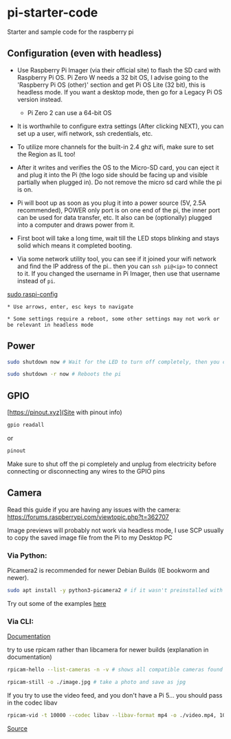 # pi-starter-code
Starter and sample code for the raspberry pi

## Configuration (even with headless)

* Use Raspberry Pi Imager (via their official site) to flash the SD card with Raspberry Pi OS. Pi Zero W needs a 32 bit OS, I advise going to the 'Raspberry Pi OS (other)' section and get Pi OS Lite (32 bit), this is headless mode. If you want a desktop mode, then go for a Legacy Pi OS version instead. 

    - Pi Zero 2 can use a 64-bit OS

* It is worthwhile to configure extra settings (After clicking NEXT), you can set up a user, wifi network, ssh credentials, etc. 

* To utilize more channels for the built-in 2.4 ghz wifi, make sure to set the Region as IL too!

* After it writes and verifies the OS to the Micro-SD card, you can eject it and plug it into the Pi (the logo side should be facing up and visible partially when plugged in). Do not remove the micro sd card while the pi is on.

* Pi will boot up as soon as you plug it into a power source (5V, 2.5A recommended), POWER only port is on one end of the pi, the inner port can be used for data transfer, etc. It also can be (optionally) plugged into a computer and draws power from it.

* First boot will take a long time, wait till the LED stops blinking and stays solid which means it completed booting. 

* Via some network utility tool, you can see if it joined your wifi network and find the IP address of the pi.. then you can `ssh pi@<ip>` to connect to it. If you changed the username in Pi Imager, then use that username instead of `pi`.

[sudo raspi-config](https://www.raspberrypi.com/documentation/computers/configuration.html)

    * Use arrows, enter, esc keys to navigate 

    * Some settings require a reboot, some other settings may not work or be relevant in headless mode 


##  Power 

```bash
sudo shutdown now # Wait for the LED to turn off completely, then you can unplug it from power
``` 


```bash
sudo shutdown -r now # Reboots the pi
```


## GPIO

[https://pinout.xyz](Site with pinout info)


```bash
gpio readall 
```
or 
```bash
pinout
```

Make sure to shut off the pi completely and unplug from electricity before connecting or disconnecting any wires to the GPIO pins 

## Camera 

Read this guide if you are having any issues with the camera: https://forums.raspberrypi.com/viewtopic.php?t=362707

Image previews will probably not work via headless mode, I use SCP usually to copy the saved image file from the Pi to my Desktop PC 

### Via Python:

Picamera2 is recommended for newer Debian Builds (IE bookworm and newer). 

```bash
sudo apt install -y python3-picamera2 # if it wasn't preinstalled with your system
```

Try out some of the examples [here](https://github.com/raspberrypi/picamera2/tree/main/examples)

### Via CLI:

[Documentation](https://www.raspberrypi.com/documentation/computers/camera_software.html#install-libcamera-and-rpicam-apps)

try to use rpicam rather than libcamera for newer builds (explanation in documentation)

```bash
rpicam-hello --list-cameras -n -v # shows all compatible cameras found
```


```bash
rpicam-still -o ./image.jpg # take a photo and save as jpg
```

If you try to use the video feed, and you don't have a Pi 5... you should pass in the codec libav

```bash
rpicam-vid -t 10000 --codec libav --libav-format mp4 -o ./video.mp4, 10000 is the number of milliseconds to record
```
[Source](https://projects.raspberrypi.org/en/projects/getting-started-with-picamera/3)
